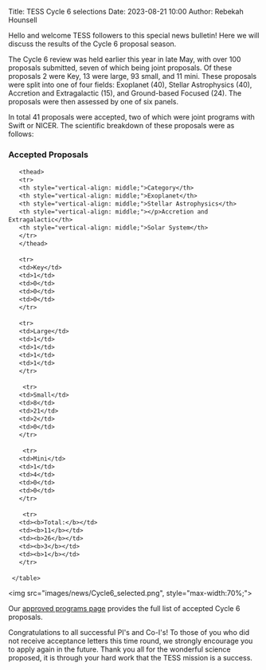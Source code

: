 Title: TESS Cycle 6 selections
Date: 2023-08-21 10:00
Author: Rebekah Hounsell

Hello and welcome TESS followers to this special news bulletin! Here we will discuss the results of the Cycle 6 proposal season.

The Cycle 6 review was held earlier this year in late May, with over 100 proposals submitted, seven of which being joint proposals. Of these proposals 2 were Key, 13 were large, 93 small, and 11 mini. These proposals were split into one of four fields: Exoplanet (40), Stellar Astrophysics (40), Accretion and Extragalactic (15), and Ground-based Focused (24). The proposals were then assessed by one of six panels.

In total 41 proposals were accepted, two of which were joint programs with Swift or NICER. The scientific breakdown of these proposals were as follows:

<div class="panel panel-primary">
  <div class="panel-heading">
    <h3 class="panel-title">Accepted Proposals</h3>
  </div>

<table class="table table-striped table-hover" style="font-size: 0.77em;">
       <col style="width:20%">
       <col style="width:20%">
       <col style="width:20%">
       <col style="width:20%">

       <thead>
       <tr>
       <th style="vertical-align: middle;">Category</th>
       <th style="vertical-align: middle;">Exoplanet</th>
       <th style="vertical-align: middle;">Stellar Astrophysics</th>
       <th style="vertical-align: middle;"></p>Accretion and Extragalactic</th>
       <th style="vertical-align: middle;">Solar System</th>
       </tr>
       </thead>

       <tr>  
       <td>Key</td>
       <td>1</td> 
       <td>0</td>
       <td>0</td>
       <td>0</td>
       </tr>

       <tr>  
       <td>Large</td>
       <td>1</td> 
       <td>1</td>
       <td>1</td>
       <td>1</td>
       </tr>
       
        <tr>  
       <td>Small</td>
       <td>8</td> 
       <td>21</td>
       <td>2</td>
       <td>0</td>
       </tr>
       
        <tr>  
       <td>Mini</td>
       <td>1</td> 
       <td>4</td>
       <td>0</td>
       <td>0</td>
       </tr>
       
        <tr>  
       <td><b>Total:</b></td>
       <td><b>11</b></td> 
       <td><b>26</b></td>
       <td><b>3</b></td>
       <td><b>1</b></td>
       </tr>
       
     </table>
</div>
</div>


<img src="images/news/Cycle6_selected.png", style="max-width:70%;">


Our [approved programs page](approved-programs.html#cycle-6) provides the full list of accepted Cycle 6 proposals. 

Congratulations to all successful PI's and Co-I's!
To those of you who did not receive acceptance letters this time round, we strongly encourage you to apply again in the future. 
Thank you all for the wonderful science proposed, it is through your hard work that the TESS mission is a success. 


